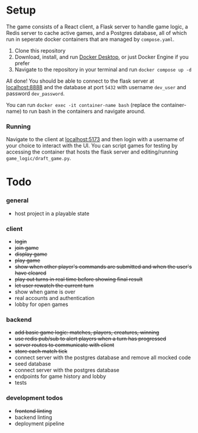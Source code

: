 # Setup

The game consists of a React client, a Flask server to handle game logic, a Redis server to cache active games, and a Postgres database, all of which run in seperate docker containers that are managed by `compose.yaml`.

1. Clone this repository
2. Download, install, and run [Docker Desktop](https://docs.docker.com/desktop/), or just Docker Engine if you prefer
3. Navigate to the repository in your terminal and run `docker compose up -d`

All done! You should be able to connect to the flask server at [localhost:8888](http://localhost:8888) and the database at port `5432` with username `dev_user` and password `dev_password`.

You can run `docker exec -it container-name bash` (replace the container-name) to run bash in the containers and navigate around.

### Running

Navigate to the client at [localhost:5173](http://localhost:5173) and then login with a username of your choice to interact with the UI.
You can script games for testing by accessing the container that hosts the flask server and editing/running `game_logic/draft_game.py`.

# Todo

### general

-   host project in a playable state

### client

-   ~~login~~
-   ~~join game~~
-   ~~display game~~
-   ~~play game~~
-   ~~show when other player's commands are submitted and when the user's have cleared~~
-   ~~play out turns in real time before showing final result~~
-   ~~let user rewatch the current turn~~
-   show when game is over
-   real accounts and authentication
-   lobby for open games

### backend

-   ~~add basic game logic: matches, players, creatures, winning~~
-   ~~use redis pub/sub to alert players when a turn has progressed~~
-   ~~server routes to communicate with client~~
-   ~~store each match tick~~
-   connect server with the postgres database and remove all mocked code
-   seed database
-   connect server with the postgres database
-   endpoints for game history and lobby
-   tests

### development todos

-   ~~frontend linting~~
-   backend linting
-   deployment pipeline
